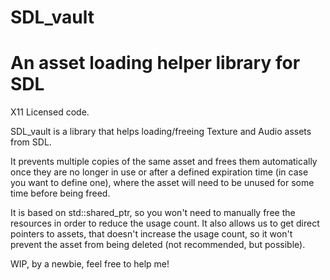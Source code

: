 SDL_vault
=========
An asset loading helper library for SDL
=======================================

X11 Licensed code.

SDL_vault is a library that helps loading/freeing Texture and Audio assets from SDL.

It prevents multiple copies of the same asset and frees them automatically once they are no longer in use
or after a defined expiration time (in case you want to define one), where the asset will need to be
unused for some time before being freed.

It is based on std::shared_ptr, so you won't need to manually free the resources in order to reduce
the usage count. It also allows us to get direct pointers to assets, that doesn't increase the usage
count, so it won't prevent the asset from being deleted (not recommended, but possible).

WIP, by a newbie, feel free to help me!